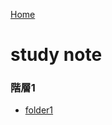 [Home](https://syamoji-ruler.github.io/study-study-study/)
# study note
### 階層1
- [folder1](/folder1/STUDYNOTE.md)
